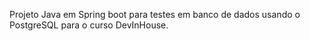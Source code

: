 Projeto Java em Spring boot para testes em banco de dados usando o PostgreSQL para o curso DevInHouse.
